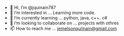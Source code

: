 - 👋 Hi, I’m @jquinain787
- 👀 I’m interested in ... Learning more code.
- 🌱 I’m currently learning ... python, java, c++. c#
- 💞️ I’m looking to collaborate on ... projects with othres
- 📫 How to reach me ... jemelsonquiinain@gmail.com

<!---
jquinain787/jquinain787 is a ✨ special ✨ repository because its `README.md` (this file) appears on your GitHub profile.
You can click the Preview link to take a look at your changes.
--->
